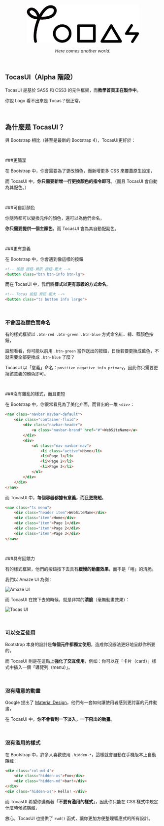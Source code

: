 <p align="center">
  <img src="logo.png"/>
</p>
<p align="center">
  <i>Here comes another world.</i>
</p>


&nbsp;

## TocasUI（Alpha 階段）

TocasUI 是基於 SASS 和 CSS3 的元件框架，而**教學首頁正在製作中**。

你說 Logo 看不出來是 Tocas？很正常。

&nbsp;

## 為什麼是 TocasUI？

與 Bootstrap 相比（甚至是最新的 Bootstrap 4），TocasUI更好於：

&nbsp;

###更簡潔

在 Bootstrap 中，你會需要為了更改顏色，而新增更多 CSS 來覆蓋原生設定，

而 TocasUI 中，**你只需要新增一行更換顏色的指令即可**。（而且 TocasUI 會自動為其配色。）

&nbsp;

###可自訂顏色

你隨時都可以變換元件的顏色，還可以為他們命名，

**你只需要提供一個主顏色**，而 TocasUI 會為其自動配副色。


&nbsp;

###更有意義

在 Bootstrap 中，你會遇到像這樣的按鈕

```html
<!-- 按鈕 按鈕-資訊 按鈕-更大 -->
<button class="btn btn-info btn-lg">
```

而在 TocasUI 中，我們將**樣式以更有意義的方式命名**。

```html
<!-- Tocas 按鈕 資訊 更大 -->
<button class="ts button info large">
```

&nbsp;

### 不會因為顏色而命名

有的樣式框架以 `.btn-red .btn-green .btn-blue` 方式命名紅、綠、藍顏色按鈕，

設想看看，你可能以前用 `.btn-green` 當作送出的按鈕，日後若要更換成藍色，不就需要全部更換成 `.btn-blue` 了麼？

TocasUI 以「意義」命名：`positive negative info primary`，因此你只需要更換該意義的顏色即可。


&nbsp;

###沒有雜亂的樣式，而且更短

在 Bootstrap 中，你很常看見為了美化介面，而冒出的一堆 `<div>`：

```html
<nav class="navbar navbar-default">
    <div class="container-fluid">
        <div class="navbar-header">
            <a class="navbar-brand" href="#">WebSiteName</a>
        </div>
        <div>
            <ul class="nav navbar-nav">
                <li class="active">Home</li>
                <li>Page 1</li>
                <li>Page 2</li> 
                <li>Page 3</li> 
            </ul>
        </div>
    </div>
</nav>
```

而 TocasUI 中，**每個容器都據有意義，而且更簡短**。

```html
<nav class="ts menu">
    <div class="header item">WebSiteName</div>
    <div class="item">Home</div>
    <div class="item">Page 1</div>
    <div class="item">Page 2</div>
    <div class="item">Page 3</div>
</nav>
```

&nbsp;

###具有回饋力

有的樣式框架，他們的按鈕按下去具有**緩慢的動畫效果**，而不是「喀」的清脆。

我們以 Amaze UI 為例：

![Amaze UI](http://i.imgur.com/YxKsaUk.gif)

而 TocasUI 在按下去的時候，就是非常的**清脆**（毫無動畫效果）：

![Tocas UI](http://imgur.com/8UrV6Bb.gif)

&nbsp;

### 可以交互使用

Bootstrap 本身的設計是**每個元件都獨立使用**，造成你沒辦法更好地呈獻你所要的，

而 TocasUI 則是在這點上**強化了交互使用**，例如：你可以在「卡片（card）」樣式中插入一個「導覽列（menu）」。

&nbsp;

### 沒有隨意的動畫

Google 提出了 [Material Design](https://wcc723.gitbooks.io/google_design_translate/content/)，他們有一套如何讓使用者感到更討喜的元件動畫，

在 TocasUI 中，**你不會看到一下淡入，一下飛出的動畫**。

&nbsp;

### 沒有濫用的樣式

在 Bootstrap 中，許多人喜歡使用 `.hidden-*`，這樣就會自動在手機版本上自動隱藏：

```html
<div class="col-md-4">
    <div class="hidden-xs">Foo</div>
    <div class="hidden-md">bar!</div>
</div>
<div class="hidden-xs"> Hello! </div>
```

而 TocasUI 希望你遵循著「**不要有濫用的樣式**」，因此你只能在 CSS 樣式中規定什麼時候該隱藏，

放心，TocasUI 也提供了 `rwd()` 函式，讓你更加方便整理響應式的所有設計。
